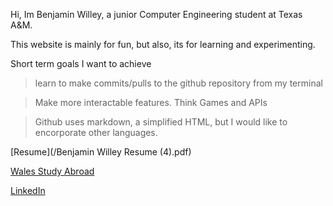 Hi, Im Benjamin Willey, a junior Computer Engineering student at Texas A&M. 

This website is mainly for fun, but also, its for learning and experimenting.

Short term goals I want to achieve
 
 > learn to make commits/pulls to the github repository from my terminal
 
 > Make more interactable features. Think Games and APIs

> Github uses markdown, a simplified HTML, but I would like to encorporate other languages.

[Resume](/Benjamin Willey Resume (4).pdf)

[Wales Study Abroad](/Wales.md)

[LinkedIn](https://www.linkedin.com/in/benjamin-willey-73163a173/)

